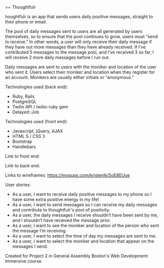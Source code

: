 == Thoughtfulr

houghtfulr is an app that sends users daily positive messages, straight to their phone or email.

The pool of daily messages sent to users are all generated by users themselves, so to ensure that the pool continues to grow, users must “send to receive.” In other words, a user will only receive their daily message if they have out more messages than they have already received. If I’ve contributed 5 messages to the message pool, and I’ve received 3 so far, I will receive 2 more daily messages before I run out.

Daily messages are sent to users with the moniker and location of the user who sent it. Users select their moniker and location when they register for an account. Monikers are usually either initials or “anonymous.”

Technologies used (back end):
- Ruby, Rails
- PostgreSQL
- Twilio API / twilio-ruby gem
- Delayed::Job

Technologies used (front end):
- Javascript, jQuery, AJAX
- HTML 5 / CSS 3
- Bootstrap
- Handlebars

Link to front end:

Link to back end:

Links to wireframes:
https://moqups.com/kristenlk/5oE8EUue

User stories:
- As a user, I want to receive daily positive messages to my phone so I have some extra positive energy in my life!
- As a user, I want to send messages so I can receive my daily messages and contribute to thoughtfulr's pool of positivity.
- As a user, the daily messages I receive shouldn’t have been sent by me, and I shouldn’t have received the message prior.
- As a user, I want to see the moniker and location of the person who sent the message I’m receiving.
- As a user, I want to select the time of day my messages are sent to me.
- As a user, I want to select the moniker and location that appear on the messages I send.

Created for Project 2 in General Assembly Boston's Web Development Immersive course.
